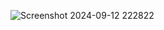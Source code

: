 ![Screenshot 2024-09-12 222822](https://github.com/user-attachments/assets/c153b682-4643-4e31-950d-64f6d19deb6a)

